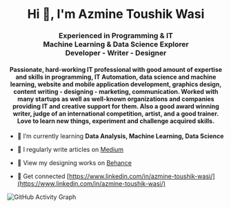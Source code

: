 <h1 align="center">Hi 👋, I'm Azmine Toushik Wasi</h1>
<h3 align="center">Experienced in Programming & IT</br> Machine Learning & Data Science Explorer </br> Developer - Writer - Designer</h3>

<h4 align="center">Passionate, hard-working IT professional with good amount of expertise and skills in programming, IT Automation, data science and machine learning, website and mobile application development, graphics design, content writing - designing - marketing, communication. Worked with many startups as well as well-known organizations and companies providing IT and creative support for them. Also a good award winning writer, judge of an international competition, artist, and a good trainer. Love to learn new things, experiment and challenge acquired skills.</h4>



- 🌱 I’m currently learning **Data Analysis, Machine Learning, Data Science**

- 📝 I regularly write articles on [Medium](https://medium.com/@azmine_wasi)

- 📝 View my designing works on [Behance](https://www.behance.net/azmine_wasi)

- 📄 Get connected [https://www.linkedin.com/in/azmine-toushik-wasi/](https://www.linkedin.com/in/azmine-toushik-wasi/)




![GitHub Activity Graph](https://activity-graph.herokuapp.com/graph?username=azminewasi)  



